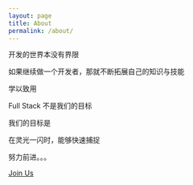 ```yaml
---
layout: page
title: About
permalink: /about/
---
```


开发的世界本没有界限

如果继续做一个开发者，那就不断拓展自己的知识与技能

学以致用

Full Stack 不是我们的目标

我们的目标是

在灵光一闪时，能够快速捕捉

努力前进。。。



[Join Us](https://github.com/fsder)
